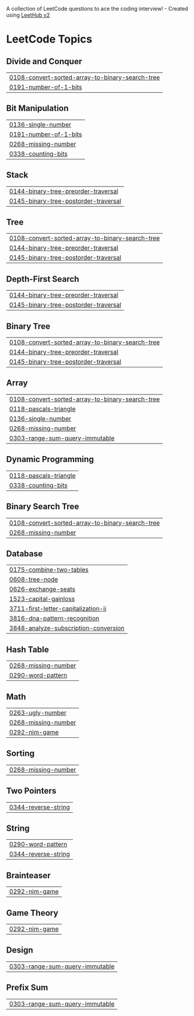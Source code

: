 A collection of LeetCode questions to ace the coding interview! - Created using [LeetHub v2](https://github.com/arunbhardwaj/LeetHub-2.0)
<!---LeetCode Topics Start-->
# LeetCode Topics
## Divide and Conquer
|  |
| ------- |
| [0108-convert-sorted-array-to-binary-search-tree](https://github.com/dwonn201/LeetCode/tree/master/0108-convert-sorted-array-to-binary-search-tree) |
| [0191-number-of-1-bits](https://github.com/dwonn201/LeetCode/tree/master/0191-number-of-1-bits) |
## Bit Manipulation
|  |
| ------- |
| [0136-single-number](https://github.com/dwonn201/LeetCode/tree/master/0136-single-number) |
| [0191-number-of-1-bits](https://github.com/dwonn201/LeetCode/tree/master/0191-number-of-1-bits) |
| [0268-missing-number](https://github.com/dwonn201/LeetCode/tree/master/0268-missing-number) |
| [0338-counting-bits](https://github.com/dwonn201/LeetCode/tree/master/0338-counting-bits) |
## Stack
|  |
| ------- |
| [0144-binary-tree-preorder-traversal](https://github.com/dwonn201/LeetCode/tree/master/0144-binary-tree-preorder-traversal) |
| [0145-binary-tree-postorder-traversal](https://github.com/dwonn201/LeetCode/tree/master/0145-binary-tree-postorder-traversal) |
## Tree
|  |
| ------- |
| [0108-convert-sorted-array-to-binary-search-tree](https://github.com/dwonn201/LeetCode/tree/master/0108-convert-sorted-array-to-binary-search-tree) |
| [0144-binary-tree-preorder-traversal](https://github.com/dwonn201/LeetCode/tree/master/0144-binary-tree-preorder-traversal) |
| [0145-binary-tree-postorder-traversal](https://github.com/dwonn201/LeetCode/tree/master/0145-binary-tree-postorder-traversal) |
## Depth-First Search
|  |
| ------- |
| [0144-binary-tree-preorder-traversal](https://github.com/dwonn201/LeetCode/tree/master/0144-binary-tree-preorder-traversal) |
| [0145-binary-tree-postorder-traversal](https://github.com/dwonn201/LeetCode/tree/master/0145-binary-tree-postorder-traversal) |
## Binary Tree
|  |
| ------- |
| [0108-convert-sorted-array-to-binary-search-tree](https://github.com/dwonn201/LeetCode/tree/master/0108-convert-sorted-array-to-binary-search-tree) |
| [0144-binary-tree-preorder-traversal](https://github.com/dwonn201/LeetCode/tree/master/0144-binary-tree-preorder-traversal) |
| [0145-binary-tree-postorder-traversal](https://github.com/dwonn201/LeetCode/tree/master/0145-binary-tree-postorder-traversal) |
## Array
|  |
| ------- |
| [0108-convert-sorted-array-to-binary-search-tree](https://github.com/dwonn201/LeetCode/tree/master/0108-convert-sorted-array-to-binary-search-tree) |
| [0118-pascals-triangle](https://github.com/dwonn201/LeetCode/tree/master/0118-pascals-triangle) |
| [0136-single-number](https://github.com/dwonn201/LeetCode/tree/master/0136-single-number) |
| [0268-missing-number](https://github.com/dwonn201/LeetCode/tree/master/0268-missing-number) |
| [0303-range-sum-query-immutable](https://github.com/dwonn201/LeetCode/tree/master/0303-range-sum-query-immutable) |
## Dynamic Programming
|  |
| ------- |
| [0118-pascals-triangle](https://github.com/dwonn201/LeetCode/tree/master/0118-pascals-triangle) |
| [0338-counting-bits](https://github.com/dwonn201/LeetCode/tree/master/0338-counting-bits) |
## Binary Search Tree
|  |
| ------- |
| [0108-convert-sorted-array-to-binary-search-tree](https://github.com/dwonn201/LeetCode/tree/master/0108-convert-sorted-array-to-binary-search-tree) |
| [0268-missing-number](https://github.com/dwonn201/LeetCode/tree/master/0268-missing-number) |
## Database
|  |
| ------- |
| [0175-combine-two-tables](https://github.com/dwonn201/LeetCode/tree/master/0175-combine-two-tables) |
| [0608-tree-node](https://github.com/dwonn201/LeetCode/tree/master/0608-tree-node) |
| [0626-exchange-seats](https://github.com/dwonn201/LeetCode/tree/master/0626-exchange-seats) |
| [1523-capital-gainloss](https://github.com/dwonn201/LeetCode/tree/master/1523-capital-gainloss) |
| [3711-first-letter-capitalization-ii](https://github.com/dwonn201/LeetCode/tree/master/3711-first-letter-capitalization-ii) |
| [3816-dna-pattern-recognition](https://github.com/dwonn201/LeetCode/tree/master/3816-dna-pattern-recognition) |
| [3848-analyze-subscription-conversion](https://github.com/dwonn201/LeetCode/tree/master/3848-analyze-subscription-conversion) |
## Hash Table
|  |
| ------- |
| [0268-missing-number](https://github.com/dwonn201/LeetCode/tree/master/0268-missing-number) |
| [0290-word-pattern](https://github.com/dwonn201/LeetCode/tree/master/0290-word-pattern) |
## Math
|  |
| ------- |
| [0263-ugly-number](https://github.com/dwonn201/LeetCode/tree/master/0263-ugly-number) |
| [0268-missing-number](https://github.com/dwonn201/LeetCode/tree/master/0268-missing-number) |
| [0292-nim-game](https://github.com/dwonn201/LeetCode/tree/master/0292-nim-game) |
## Sorting
|  |
| ------- |
| [0268-missing-number](https://github.com/dwonn201/LeetCode/tree/master/0268-missing-number) |
## Two Pointers
|  |
| ------- |
| [0344-reverse-string](https://github.com/dwonn201/LeetCode/tree/master/0344-reverse-string) |
## String
|  |
| ------- |
| [0290-word-pattern](https://github.com/dwonn201/LeetCode/tree/master/0290-word-pattern) |
| [0344-reverse-string](https://github.com/dwonn201/LeetCode/tree/master/0344-reverse-string) |
## Brainteaser
|  |
| ------- |
| [0292-nim-game](https://github.com/dwonn201/LeetCode/tree/master/0292-nim-game) |
## Game Theory
|  |
| ------- |
| [0292-nim-game](https://github.com/dwonn201/LeetCode/tree/master/0292-nim-game) |
## Design
|  |
| ------- |
| [0303-range-sum-query-immutable](https://github.com/dwonn201/LeetCode/tree/master/0303-range-sum-query-immutable) |
## Prefix Sum
|  |
| ------- |
| [0303-range-sum-query-immutable](https://github.com/dwonn201/LeetCode/tree/master/0303-range-sum-query-immutable) |
<!---LeetCode Topics End-->